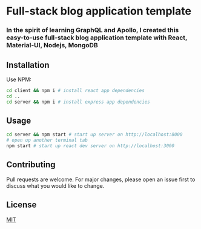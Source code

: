 # Full-stack blog application template

### In the spirit of learning GraphQL and Apollo, I created this easy-to-use full-stack blog application template with React, Material-UI, Nodejs, MongoDB

## Installation

Use NPM:

```bash
cd client && npm i # install react app dependencies
cd ..
cd server && npm i # install express app dependencies
```

## Usage

```bash
cd server && npm start # start up server on http://localhost:8000
# open up another terminal tab
npm start # start up react dev server on http://localhost:3000
```

## Contributing

Pull requests are welcome. For major changes, please open an issue first to discuss what you would like to change.

## License

[MIT](https://choosealicense.com/licenses/mit/)
